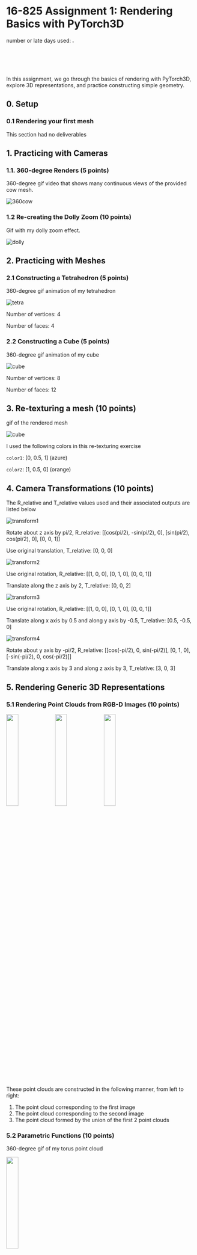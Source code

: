 # 16-825 Assignment 1: Rendering Basics with PyTorch3D  
number or late days used:
<img src="./data/zero.png"  width="2%">

In this assignment, we go through the basics of rendering with PyTorch3D, explore 3D representations, and practice constructing simple geometry.

## 0. Setup
### 0.1 Rendering your first mesh
This section had no deliverables 

## 1. Practicing with Cameras 

### 1.1. 360-degree Renders (5 points)

360-degree gif video that shows many continuous views of the provided cow mesh. 

![360cow](./data/360.gif)

### 1.2 Re-creating the Dolly Zoom (10 points)

Gif with my dolly zoom effect.

![dolly](./data/dolly_zoom.gif)

## 2. Practicing with Meshes   

### 2.1 Constructing a Tetrahedron (5 points)

360-degree gif animation of my tetrahedron

![tetra](./data/360_tetra.gif)

Number of vertices: 4

Number of faces: 4

### 2.2 Constructing a Cube (5 points)

360-degree gif animation of my cube

![cube](./data/360_cube.gif)

Number of vertices: 8

Number of faces: 12

## 3. Re-texturing a mesh (10 points)

gif of the rendered mesh

![cube](./data/retexture.gif)


I used the following colors in this re-texturing exercise 


`color1`: [0, 0.5, 1] (azure)

`color2`: [1, 0.5, 0] (orange)

## 4. Camera Transformations (10 points)

The R_relative and T_relative values used and their associated outputs are listed below

![transform1](data/cow_trans1.jpg)

Rotate about z axis by pi/2, R_relative: [[cos(pi/2), -sin(pi/2), 0], [sin(pi/2), cos(pi/2), 0], [0, 0, 1]]

Use original translation, T_relative: [0, 0, 0]

![transform2](data/cow_trans2.jpg)

Use original rotation, R_relative: [[1, 0, 0], [0, 1, 0], [0, 0, 1]]

Translate along the z axis by 2, T_relative: [0, 0, 2]

![transform3](data/cow_trans3.jpg)

Use original rotation, R_relative: [[1, 0, 0], [0, 1, 0], [0, 0, 1]]

Translate along x axis by 0.5 and along y axis by -0.5, T_relative: [0.5, -0.5, 0]

![transform4](data/cow_trans4.jpg)

Rotate about y axis by -pi/2, R_relative: [[cos(-pi/2), 0, sin(-pi/2)], [0, 1, 0], [-sin(-pi/2), 0, cos(-pi/2)]]

Translate along x axis by 3 and along z axis by 3, T_relative: [3, 0, 3]


## 5. Rendering Generic 3D Representations 
### 5.1 Rendering Point Clouds from RGB-D Images (10 points)

<img src="./data/pc1.gif"  width="25%">
<img src="./data/pc2.gif"  width="25%">
<img src="./data/pc3.gif"  width="25%">

These point clouds are constructed in the following manner, from left to right:
1. The point cloud corresponding to the first image
2. The point cloud corresponding to the second image
3. The point cloud formed by the union of the first 2 point clouds

### 5.2 Parametric Functions (10 points)

360-degree gif of my torus point cloud

<img src="./data/torus.gif"  width="25%">

### 5.3 Implicit Surfaces (15 points)

360-degree gif of your torus mesh

![torus_mesh](data/torus_mesh.gif)

Tradeoffs between rendering as a mesh vs a point cloud:

The point cloud is generated by sampling a parametric function while the mesh is generated by using voxelized coordinates to query an implicit function. 

When comparing these methods, the point clouds render faster than the meshes when generating an equal number of points and voxels. This difference is due to the fact that the mesh needs to voxelize the 3D space before sampling the implicit function and apply the marching cube algorithm after sampling to extract the closest 0-level set voxel values whereas the point cloud directly uses the sampled outputs from the parametric function. 

The comparitive quality between the two representations depends on application. Individual points in a point cloud are more accurate than the mesh vertices as the voxelized output is unlikely to match the 0-level of the implicit function exactly, although this accuracy can be improved with higher resolution voxelization. However, point cloud representations do not imply surfaces and are thus difficult to texture and shade like a mesh. Additionally, meshs make assumptions about the surface of an object in between calculated vertices, which can be good for visualization and reducing noise but bad for accurately representating details on objects.

The ease of use of these representation is again dependant on application. Point clouds can be easier to compute with certain processes such as rotating or modifying the object as the computational costs for changing a set of cartesian point is less that recalculating the voxelized mesh vertices and their associated faces. However, for other processes that involve spatial awareness between points, processing unstructured point clouds can be inefficient without additionally utilizing associatied indexing or octree methods. Also, meshes provide continuous surfaces that allows for easier normal estimations compared to point clouds.

## 6. Do Something Fun (10 points)

It is time to try something fun! Here is a hoola-hooping cow for your viewing pleasures

![fun](data/fun.gif)


## (Extra Credit) 7. Sampling Points on Meshes (10 points)

I have used the cow mesh from `/data/cow.obj` folder and the joint mesh from `/data/joint_mesh.obj` folder, and randomly sample them with 100, 500, 1000, and 10000 points. Here are the following results:

1. Rendering of pointclouds and the original cow mesh side-by-side

<img src="./data/cow100.gif"  width="15%">
<img src="./data/cow500.gif"  width="15%">
<img src="./data/cow1000.gif"  width="15%">
<img src="./data/cow10000.gif"  width="15%">
<img src="./data/360.gif"  width="15%">

2. Rendering of pointclouds and the original joint_mesh side-by-side

<img src="./data/joint_mesh100.gif"  width="15%">
<img src="./data/joint_mesh500.gif"  width="15%">
<img src="./data/joint_mesh1000.gif"  width="15%">
<img src="./data/joint_mesh10000.gif"  width="15%">
<img src="./data/joint_mesh.gif"  width="15%">